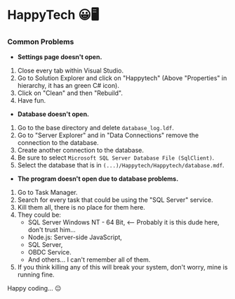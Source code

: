 # HappyTech 😀🖥️

### Common Problems

- **Settings page doesn't open.**
1. Close every tab within Visual Studio.
2. Go to Solution Explorer and click on "Happytech" (Above "Properties" in hierarchy, it has an green C# icon).
3. Click on "Clean" and then "Rebuild".
4. Have fun.

- **Database doesn't open.**
1. Go to the base directory and delete `database_log.ldf`.
2. Go to "Server Explorer" and in "Data Connections" remove the connection to the database.
3. Create another connection to the database.
4. Be sure to select `Microsoft SQL Server Database File (SqlClient)`.
5. Select the database that is in `(...)/Happytech/Happytech/database.mdf`.

- **The program doesn't open due to database problems.**
1. Go to Task Manager.
2. Search for every task that could be using the "SQL Server" service.
3. Kill them all, there is no place for them here.
4. They could be:
   * SQL Server Windows NT - 64 Bit, <-- Probably it is this dude here, don't trust him...
   * Node.js: Server-side JavaScript,
   * SQL Server,
   * OBDC Service.
   * And others... I can't remember all of them.
5. If you think killing any of this will break your system, don't worry, mine is running fine.

Happy coding... 😐
